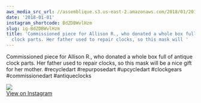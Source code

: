 ```yaml
---
aws_media_src_url: //assemblique.s3.us-east-2.amazonaws.com/2018/01/2018-01-01_03-14-05_UTC.jpg
date: '2018-01-01'
instagram_shortcode: BdZDBWvlHzm
slug: ig-BdZDBWvlHzm
title: 'Commissioned piece for Allison R., who donated a whole box full of antique
  clock parts. Her father used to repair clocks, so this mask will '
---
```


Commissioned piece for Allison R., who donated a whole box full of antique clock parts. Her father used to repair clocks, so this mask will be a nice gift for her mother. #recycledart #repurposedart #upcycledart #clockgears #commissionedart #antiqueclocks 

![](//assemblique.s3.us-east-2.amazonaws.com/2018/01/2018-01-01_03-14-05_UTC.jpg)   
[View on Instagram](https://www.instagram.com/p/BdZDBWvlHzm/)